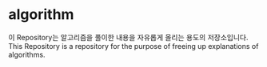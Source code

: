# algorithm


이 Repository는 알고리즘을 풀이한 내용을 자유롭게 올리는 용도의 저장소입니다.<br>
This Repository is a repository for the purpose of freeing up explanations of algorithms.